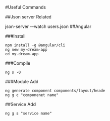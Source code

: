 #Useful Commands

##Json server Related

json-server --watch users.json
##Angular

###Install

	npm install -g @angular/cli
	ng new my-dream-app
	cd my-dream-app

###Compile

	ng s -O


###Module Add 

	ng generate component components/layout/heade
	ng g c "componenet name"

##Service Add

	ng g s "service name"